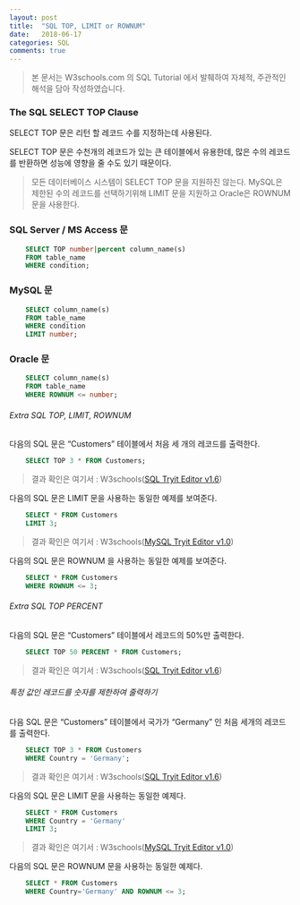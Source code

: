 ```yaml
---
layout: post
title:  "SQL TOP, LIMIT or ROWNUM"
date:   2018-06-17
categories: SQL
comments: true
---
```

> 본 문서는 W3schools.com 의 SQL Tutorial 에서 발췌하여 자체적, 주관적인 해석을 담아 작성하였습니다.  

### The SQL SELECT TOP Clause
SELECT TOP 문은 리턴 할 레코드 수를 지정하는데 사용된다.

SELECT TOP 문은 수천개의 레코드가 있는 큰 테이블에서 유용한데, 많은 수의 레코드를 반환하면 성능에 영향을 줄 수도 있기 때문이다.

> 모든 데이터베이스 시스템이 SELECT TOP 문을 지원하진 않는다. MySQL은 제한된 수의 레코드를 선택하기위해 LIMIT 문을 지원하고 Oracle은 ROWNUM 문을 사용한다.  

### SQL Server / MS Access 문
```sql
	SELECT TOP number|percent column_name(s)
	FROM table_name
	WHERE condition;
```

### MySQL 문
```sql
	SELECT column_name(s)
	FROM table_name
	WHERE condition
	LIMIT number;
```

### Oracle 문
```sql
	SELECT column_name(s)
	FROM table_name
	WHERE ROWNUM <= number;
```

###### Extra SQL TOP, LIMIT, ROWNUM
다음의 SQL 문은 “Customers” 테이블에서 처음 세 개의 레코드를 출력한다.
```sql
	SELECT TOP 3 * FROM Customers;
```
> 결과 확인은 여기서 : W3schools([SQL Tryit Editor v1.6](https://www.w3schools.com/sql/trysql.asp?filename=trysql_select_top&ss=-1))  

다음의 SQL 문은 LIMIT 문을 사용하는 동일한 예제를 보여준다.
```sql
	SELECT * FROM Customers
	LIMIT 3;
```
> 결과 확인은 여기서 : W3schools([MySQL Tryit Editor v1.0](https://www.w3schools.com/sql/trymysql.asp?filename=trysql_select_limit))  

다음의 SQL 문은 ROWNUM 을 사용하는 동일한 예제를 보여준다.
```sql
	SELECT * FROM Customers
	WHERE ROWNUM <= 3;
```

###### Extra SQL TOP PERCENT
다음의 SQL 문은 “Customers” 테이블에서 레코드의 50%만 출력한다.
```sql
	SELECT TOP 50 PERCENT * FROM Customers;
```
> 결과 확인은 여기서 : W3schools([SQL Tryit Editor v1.6](https://www.w3schools.com/sql/trysql.asp?filename=trysql_select_top_percent&ss=-1))  

###### 특정 값인 레코드를 숫자를 제한하여 줄력하기
다음 SQL 문은 “Customers” 테이블에서 국가가 “Germany” 인 처음 세개의 레코드를 출력한다.
```sql
	SELECT TOP 3 * FROM Customers
	WHERE Country = 'Germany';
```
> 결과 확인은 여기서 : W3schools([SQL Tryit Editor v1.6](https://www.w3schools.com/sql/trysql.asp?filename=trysql_select_top_where&ss=-1))  

다음의 SQL 문은 LIMIT 문을 사용하는 동일한 예제다.
```sql
	SELECT * FROM Customers
	WHERE Country = 'Germany'
	LIMIT 3;
```
> 결과 확인은 여기서 : W3schools([MySQL Tryit Editor v1.0](https://www.w3schools.com/sql/trymysql.asp?filename=trysql_select_limit_where))  

다음의 SQL 문은 ROWNUM 문을 사용하는 동일한 예제다.
```sql
	SELECT * FROM Customers
	WHERE Country='Germany' AND ROWNUM <= 3;
```
